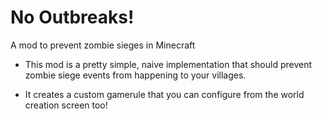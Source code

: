 # No Outbreaks!
A mod to prevent zombie sieges in Minecraft

* This mod is a pretty simple, naive implementation that should prevent zombie siege events from happening to your villages. 

* It creates a custom gamerule that you can configure from the world creation screen too!
